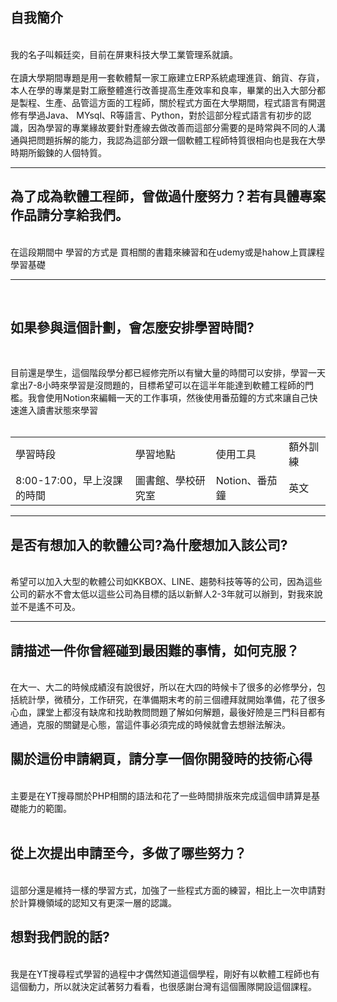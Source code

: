 <H2>自我簡介</H2>
<br>
    我的名子叫賴廷奕，目前在屏東科技大學工業管理系就讀。
<br>
    <br>
    在讀大學期間專題是用一套軟體幫一家工廠建立ERP系統處理進貨、銷貨、存貨，本人在學的專業是對工廠整體進行改善提高生產效率和良率，畢業的出入大部分都是製程、生產、品管這方面的工程師，關於程式方面在大學期間，程式語言有開選修有學過Java、 MYsql、R等語言、Python，對於這部分程式語言有初步的認識，因為學習的專業緣故要針對產線去做改善而這部分需要的是時常與不同的人溝通與把問題拆解的能力，我認為這部分跟一個軟體工程師特質很相向也是我在大學時期所鍛鍊的人個特質。
<hr>
<H2>為了成為軟體工程師，曾做過什麼努力？若有具體專案作品請分享給我們。</H2>
<br>
在這段期間中 學習的方式是 買相關的書籍來練習和在udemy或是hahow上買課程學習基礎
<hr>
 <br>
<H2>如果參與這個計劃，會怎麼安排學習時間?</H2>
<br>

目前還是學生，這個階段學分都已經修完所以有蠻大量的時間可以安排，學習一天拿出7-8小時來學習是沒問題的，目標希望可以在這半年能達到軟體工程師的門檻。我會使用Notion來編輯一天的工作事項，然後使用番茄鐘的方式來讓自己快速進入讀書狀態來學習
<br>
<br>
<table>
  <tr>
    <td>學習時段</td>
    <td>學習地點</td>
    <td>使用工具</td>
    <td>額外訓練</td>
  </tr>
  <tr>
    <td>8:00-17:00，早上沒課的時間</td>
    <td>圖書館、學校研究室</td>
    <td>Notion、番茄鐘</td>
      <td>英文</td>
  </tr>
</table>
   <hr>
<H2>是否有想加入的軟體公司?為什麼想加入該公司?</H2>
<br>
希望可以加入大型的軟體公司如KKBOX、LINE、趨勢科技等等的公司，因為這些公司的薪水不會太低以這些公司為目標的話以新鮮人2-3年就可以辦到，對我來說並不是遙不可及。
<br>
   <hr>
<H2>請描述一件你曾經碰到最困難的事情，如何克服？</H2>
 <br>
    在大一、大二的時候成績沒有說很好，所以在大四的時候卡了很多的必修學分，包括統計學，微積分，工作研究，在準備期末考的前三個禮拜就開始準備，花了很多心血，課堂上都沒有缺席和找助教問問題了解如何解題，最後好險是三門科目都有通過，克服的關鍵是心態，當這件事必須完成的時候就會去想辦法解決。
<br>  
<H2>關於這份申請網頁，請分享一個你開發時的技術心得</H2>
 <br>
    主要是在YT搜尋關於PHP相關的語法和花了一些時間排版來完成這個申請算是基礎能力的範圍。
<br>   
<br>  
<H2>從上次提出申請至今，多做了哪些努力？</H2>
 <br>
    這部分還是維持一樣的學習方式，加強了一些程式方面的練習，相比上一次申請對於計算機領域的認知又有更深一層的認識。
<br>   
<H2>想對我們說的話?</H2>
<br>
    我是在YT搜尋程式學習的過程中才偶然知道這個學程，剛好有以軟體工程師也有這個動力，所以就決定試著努力看看，也很感謝台灣有這個團隊開設這個課程。
    
    
  

  
